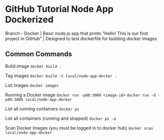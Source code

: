 # GitHub Tutorial Node App Dockerized
Branch - Docker |
Basic node.js app that prints "Hello! This is our first project in GitHub" |
Designed to test dockerfile for building docker images


## Common Commands

Build image
`docker build .`

Tag images
`docker build -t local/node-app-docker .`

List images
`docker images`

Running a Docker image
`docker run -p80:3000 <image-id>`
`docker run -d -p80:3000 local/node-app-docker`

List all running containers
`docker ps`

List all containers (running and stopped)
`docker ps -a`

Scan Docker Images (you must be logged in to docker hub)
`docker scan local/node-app-docker`
